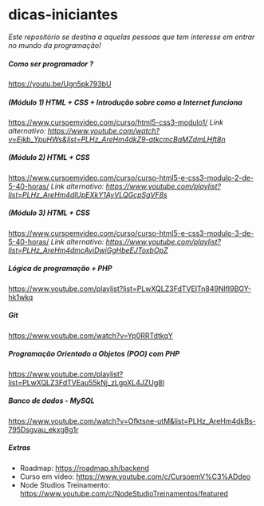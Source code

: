 # dicas-iniciantes
_Este repositório se destina a aquelas pessoas que tem interesse em entrar no mundo da programação!_

##### Como ser programador ? 
https://youtu.be/Ugn5pk793bU 

##### (Módulo 1) HTML + CSS + Introdução sobre como a Internet funciona
https://www.cursoemvideo.com/curso/html5-css3-modulo1/
_Link alternativo: https://www.youtube.com/watch?v=Ejkb_YpuHWs&list=PLHz_AreHm4dkZ9-atkcmcBaMZdmLHft8n_

##### (Módulo 2) HTML + CSS 
https://www.cursoemvideo.com/curso/curso-html5-e-css3-modulo-2-de-5-40-horas/
_Link alternativo: https://www.youtube.com/playlist?list=PLHz_AreHm4dlUpEXkY1AyVLQGcpSgVF8s_

##### (Módulo 3) HTML + CSS 
https://www.cursoemvideo.com/curso/curso-html5-e-css3-modulo-3-de-5-40-horas/
_Link alternativo: https://www.youtube.com/playlist?list=PLHz_AreHm4dmcAviDwiGgHbeEJToxbOpZ_

##### Lógica de programação + PHP 
https://www.youtube.com/playlist?list=PLwXQLZ3FdTVEITn849NlfI9BGY-hk1wkq

##### Git 
https://www.youtube.com/watch?v=Yp0RRTdtkqY

##### Programação Orientado a Objetos (POO) com PHP 
https://www.youtube.com/playlist?list=PLwXQLZ3FdTVEau55kNj_zLgpXL4JZUg8I
   
##### Banco de dados - MySQL
https://www.youtube.com/watch?v=Ofktsne-utM&list=PLHz_AreHm4dkBs-795Dsgvau_ekxg8g1r

##### Extras
* Roadmap: https://roadmap.sh/backend
* Curso em video: https://www.youtube.com/c/CursoemV%C3%ADdeo
* Node Studios Treinamento: https://www.youtube.com/c/NodeStudioTreinamentos/featured
